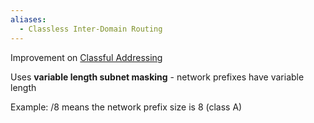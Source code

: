 ```yaml
---
aliases:
  - Classless Inter-Domain Routing
---
```

Improvement on [Classful Addressing](Classful%20Addressing.md)

Uses **variable length subnet masking** - network prefixes have variable length

Example: /8 means the network prefix size is 8 (class A)
